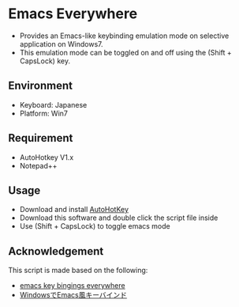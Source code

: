 ﻿Emacs Everywhere
==========================

* Provides an Emacs-like keybinding emulation mode on selective application on Windows7.
* This emulation mode can be toggled on and off using the (Shift + CapsLock) key.

Environment
---------------------

* Keyboard: Japanese
* Platform: Win7

Requirement
---------------------

* AutoHotkey V1.x
* Notepad++

Usage
----------------------

* Download and install [AutoHotKey](http://www.autohotkey.com)
* Download this software and double click the script file inside
* Use (Shift + CapsLock) to toggle emacs mode

Acknowledgement
-------------------------

This script is made based on the following:

* [emacs key bingings everywhere](http://www.davesquared.net/2008/02/emacs-key-bindings-everywhere.html)
* [WindowsでEmacs風キーバインド](http://usi3.com/index.php?title=Windows%E3%81%A7Emacs%E9%A2%A8%E3%82%AD%E3%83%BC%E3%83%90%E3%82%A4%E3%83%B3%E3%83%89)
